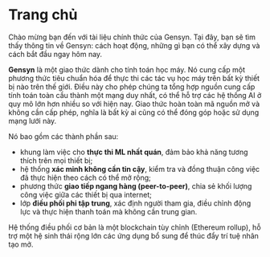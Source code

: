 # Trang chủ

Chào mừng bạn đến với tài liệu chính thức của Gensyn. Tại đây, bạn sẽ tìm thấy thông tin về Gensyn: cách hoạt động, những gì bạn có thể xây dựng và cách bắt đầu ngay hôm nay.

**Gensyn** là một giao thức dành cho tính toán học máy. Nó cung cấp một phương thức tiêu chuẩn hóa để thực thi các tác vụ học máy trên bất kỳ thiết bị nào trên thế giới. Điều này cho phép chúng ta tổng hợp nguồn cung cấp tính toán toàn cầu thành một mạng duy nhất, có thể hỗ trợ các hệ thống AI ở quy mô lớn hơn nhiều so với hiện nay. Giao thức hoàn toàn mã nguồn mở và không cần cấp phép, nghĩa là bất kỳ ai cũng có thể đóng góp hoặc sử dụng mạng lưới này.

Nó bao gồm các thành phần sau:

* khung làm việc cho **thực thi ML nhất quán**, đảm bảo khả năng tương thích trên mọi thiết bị;
* hệ thống **xác minh không cần tin cậy**, kiểm tra và đồng thuận công việc đã thực hiện theo cách có thể mở rộng;
* phương thức **giao tiếp ngang hàng (peer-to-peer)**, chia sẻ khối lượng công việc giữa các thiết bị qua internet;
* lớp **điều phối phi tập trung**, xác định người tham gia, điều chỉnh động lực và thực hiện thanh toán mà không cần trung gian.

Hệ thống điều phối cơ bản là một blockchain tùy chỉnh (Ethereum rollup), hỗ trợ một hệ sinh thái rộng lớn các ứng dụng bổ sung để thúc đẩy trí tuệ nhân tạo mở.

